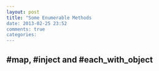```yaml
---
layout: post
title: "Some Enumerable Methods
date: 2013-02-25 23:52
comments: true
categories: 
---
```


#map, #inject and #each_with_object
-------------------------------------
